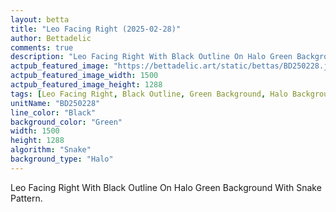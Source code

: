```yaml
---
layout: betta
title: "Leo Facing Right (2025-02-28)"
author: Bettadelic
comments: true
description: "Leo Facing Right With Black Outline On Halo Green Background With Snake Pattern."
actpub_featured_image: "https://bettadelic.art/static/bettas/BD250228.jpg"
actpub_featured_image_width: 1500
actpub_featured_image_height: 1288
tags: [Leo Facing Right, Black Outline, Green Background, Halo Background Pattern, Snake Pattern, February 2025]
unitName: "BD250228"
line_color: "Black"
background_color: "Green"
width: 1500
height: 1288
algorithm: "Snake"
background_type: "Halo"
---
```


Leo Facing Right With Black Outline On Halo Green Background With Snake Pattern.
